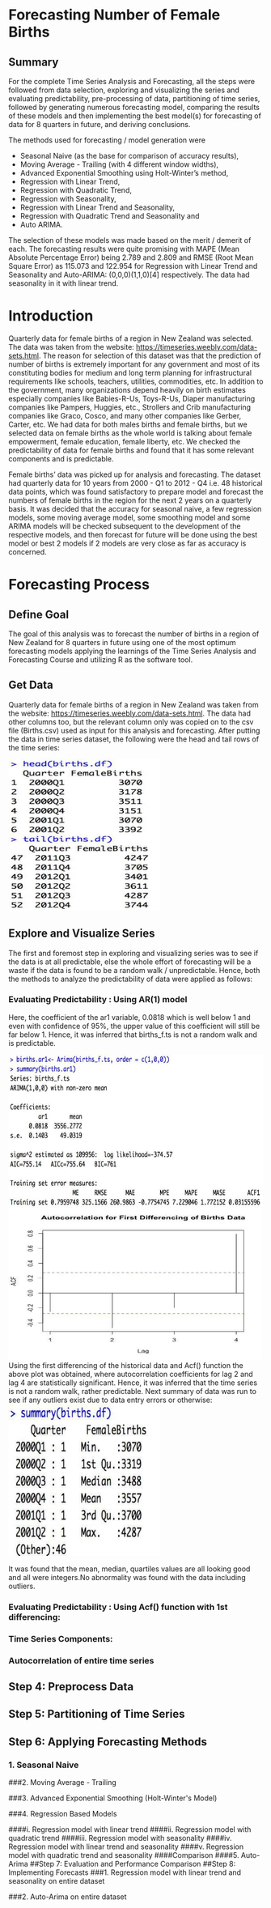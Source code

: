 # Forecasting Number of Female Births

## Summary
For the complete Time Series Analysis and Forecasting, all the steps were followed from data selection, exploring and visualizing the series and evaluating predictability, pre-processing of data, partitioning of time series, followed by generating numerous forecasting model, comparing the results of these models and then implementing the best model(s) for forecasting of data for 8 quarters in future, and deriving conclusions.

The methods used for forecasting / model generation were

* Seasonal Naive (as the base for comparison of accuracy results), 
* Moving Average - Trailing (with 4 different window widths), 
* Advanced Exponential Smoothing using Holt-Winter’s method, 
* Regression with Linear Trend, 
* Regression with Quadratic Trend, 
* Regression with Seasonality, 
* Regression with Linear Trend and Seasonality, 
* Regression with Quadratic Trend and Seasonality and 
* Auto ARIMA. 

The selection of these models was made based on the merit / demerit of each.
The forecasting results were quite promising with MAPE (Mean Absolute Percentage Error) being 2.789 and 2.809 and RMSE (Root Mean Square Error) as 115.073 and 122.954 for Regression with Linear Trend and Seasonality and Auto-ARIMA: (0,0,0)(1,1,0)[4] respectively. The data had seasonality in it with linear trend.

# Introduction
Quarterly data for female births of a region in New Zealand was selected. The data was taken from the website: https://timeseries.weebly.com/data-sets.html. The reason for selection of this dataset was that the prediction of number of births is extremely important for any government and most of its constituting bodies for medium and long term planning for infrastructural requirements like schools, teachers, utilities, commodities, etc. In addition to the government, many organizations depend heavily on birth estimates especially companies like Babies-R-Us, Toys-R-Us, Diaper manufacturing companies like Pampers, Huggies, etc., Strollers and Crib manufacturing companies like Graco, Cosco, and many other companies like Gerber, Carter, etc. We had data for both males births and female births, but we selected data on female births as the whole world is talking about female empowerment, female education, female liberty, etc. We checked the predictability of data for female births and found that it has some relevant components and is predictable.

Female births’ data was picked up for analysis and forecasting. The dataset had quarterly data for 10 years from 2000 - Q1 to 2012 - Q4 i.e. 48 historical data points, which was found satisfactory to prepare model and forecast the numbers of female births in the region for the next 2 years on a quarterly basis. It was decided that the accuracy for seasonal naive, a few regression models, some moving average model, some smoothing model and some ARIMA models will be checked subsequent to the development of the respective models, and then forecast for future will be done using the best model or best 2 models if 2 models are very close as far as accuracy is concerned.

# Forecasting Process
## Define Goal
The goal of this analysis was to forecast the number of births in a region of New Zealand for 8 quarters in future using one of the most optimum forecasting models applying the learnings of the Time Series Analysis and Forecasting Course and utilizing R as the software tool.
## Get Data
Quarterly data for female births of a region in New Zealand was taken from the website: https://timeseries.weebly.com/data-sets.html. The data had other columns too, but the relevant column only was copied on to the csv file (Births.csv) used as input for this analysis and forecasting. After putting the data in time series dataset, the following were the head and tail rows of the time series:

<img src="TS PROJECT/GET DATA.jpg" width=300 height=300>

## Explore and Visualize Series
The first and foremost step in exploring and visualizing series was to see if the data is at all predictable, else the whole effort of forecasting will be a waste if the data is found to be a random walk / unpredictable. Hence, both the methods to analyze the predictability of data were applied as follows:

### Evaluating Predictability : Using AR(1) model
Here, the coefficient of the ar1 variable, 0.0818 which is well below 1 and even with confidence of 95%, the upper value of this coefficient will still be far below 1. Hence, it was inferred that births_f.ts is not a random walk and is predictable.

<img src="TS PROJECT/AR 1.jpg" width=600 height=300>

<img src="TS PROJECT/AR 1 ACF.jpg" width=500 height=300>
Using the first differencing of the historical data and Acf() function the above plot was obtained, where autocorrelation coefficients for lag 2 and lag 4 are statistically significant. Hence, it was inferred that the time series is not a random walk, rather predictable.
Next summary of data was run to see if any outliers exist due to data entry errors or otherwise:

<img src="TS PROJECT/AR1 Summary.jpg" width=300 height=300>

It was found that the mean, median, quartiles values are all looking good and all were integers.No abnormality was found with the data including outliers.
 


### Evaluating Predictability : Using Acf() function with 1st differencing:


### Time Series Components:

### Autocorrelation of entire time series

## Step 4: Preprocess Data

## Step 5: Partitioning of Time Series

## Step 6: Applying Forecasting Methods


### 1. Seasonal Naive

###2. Moving Average - Trailing

###3. Advanced Exponential Smoothing (Holt-Winter's Model)

###4. Regression Based Models

####i. Regression model with linear trend
####ii. Regression model with quadratic trend
####iii. Regression model with seasonality
####iv. Regression model with linear trend and seasonality
####v. Regression model with quadratic trend and seasonality
####Comparison
####5. Auto-Arima
##Step 7: Evaluation and Performance Comparison
##Step 8: Implementing Forecasts
###1. Regression model with linear trend and seasonality on entire dataset

###2. Auto-Arima on entire dataset
